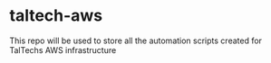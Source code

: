 # taltech-aws

This repo will be used to store all the automation scripts created for TalTechs AWS infrastructure